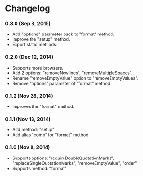 # Changelog


### 0.3.0 (Sep 3, 2015)

- Add "options" parameter back to "format" method.
- Improve the "setup" method.
- Export static methods.


### 0.2.0 (Dec 12, 2014)

- Supports more browsers.
- Add 2 options: "removeNewlines", "removeMultipleSpaces".
- Rename "removeEmptyValue" option to "removeEmptyValues".
- Remove "options" parameter of "format" method.


### 0.1.2 (Nov 28, 2014)

- Improves the "format" method.


### 0.1.1 (Nov 13, 2014)

- Add method: "setup"
- Add alias "comb" for "format" method


### 0.1.0 (Nov 9, 2014)

- Supports options: "requireDoubleQuotationMarks", "replaceSingleQuotationMarks", "removeEmptyValue", "order"
- Supports method: "format"
